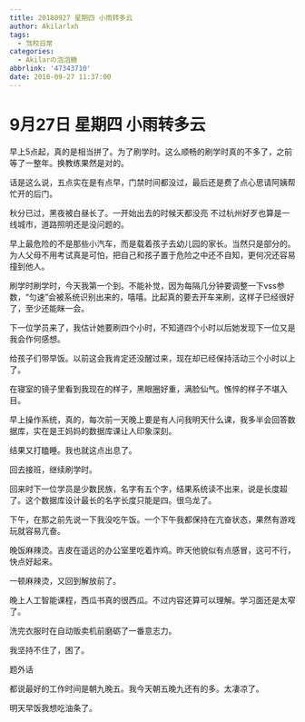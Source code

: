 ```yaml
---
title: 20180927 星期四 小雨转多云
author: Akilarlxh
tags:
  - 驾校日常
categories:
  - Akilarの泡泡糖
abbrlink: '47343710'
date: 2018-09-27 11:37:00
---
```

# 9月27日 星期四 小雨转多云

早上5点起，真的是相当拼了。为了刷学时。这么顺畅的刷学时真的不多了，之前等了一整年。换教练果然是对的。

话是这么说，五点实在是有点早，门禁时间都没过，最后还是费了点心思请阿姨帮忙开的后门。

秋分已过，黑夜被白昼长了。一开始出去的时候天都没亮 不过杭州好歹也算是一线城市，道路照明还是没问题的。

早上最危险的不是那些小汽车，而是载着孩子去幼儿园的家长。当然只是部分的。为人父母不用考试真是可怕，把自己和孩子置于危险之中还不自知，更何况还容易撞到他人。

刷学时刷学时，今天我第一个到。不能补觉，因为每隔几分钟要调整一下vss参数，“匀速”会被系统识别出来的，嘻嘻。比起真的要去开车来刷，这样子已经很好了，至少还能眯一会。

下一位学员来了，我估计她要刷四个小时，不知道四个小时以后她发现下一位又是我会作何感想。

给孩子们带早饭。以前这会我肯定还没醒过来，现在却已经保持活动三个小时以上了。

在寝室的镜子里看到我现在的样子，黑眼圈好重，满脸仙气。憔悴的样子不堪入目。

早上操作系统，真的，每次前一天晚上要是有人问我明天什么课，我多半会回答数据库，实在是王妈妈的数据库课让人印象深刻。

结果又打瞌睡。我也就这点出息了。

回去接班，继续刷学时。

回来时下一位学员是少数民族，名字有五个字，结果系统读不出来，说是长度超了。这个数据库设计最长的名字长度只能是四。很乌龙了。

下午，在那之前先说一下我没吃午饭。一个下午我都保持在亢奋状态，果然有游戏玩就容易亢奋。

晚饭麻辣烫。吉皮在遥远的办公室里吃着炸鸡。昨天他貌似有点感冒，这可不行，快点好起来。

一顿麻辣烫，又回到解放前了。

晚上人工智能课程，西瓜书真的很西瓜。不过内容还算可以理解。学习面还是太窄了。

洗完衣服时在自动贩卖机前磨砺了一番意志力。

我坚持不住了，困了。

题外话

都说最好的工作时间是朝九晚五。我今天朝五晚九还有的多。太凄凉了。

明天早饭我想吃油条了。